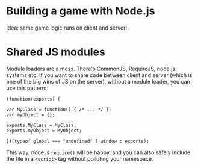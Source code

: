 # Building a game with Node.js

Idea: same game logic runs on client and server!

# Shared JS modules

Module loaders are a mess. There's CommonJS, RequireJS, node.js systems
etc. If you want to share code between client and server (which is one
of the big wins of JS on the server), without a module loader, you can
use this pattern:

    (function(exports) {

    var MyClass = function() { /* ... */ };
    var myObject = {};

    exports.MyClass = MyClass;
    exports.myObject = MyObject;

    })(typeof global === "undefined" ? window : exports);

This way, node.js `require()` will be happy, and you can also safely
include the file in a `<script>` tag without polluting your namespace.

